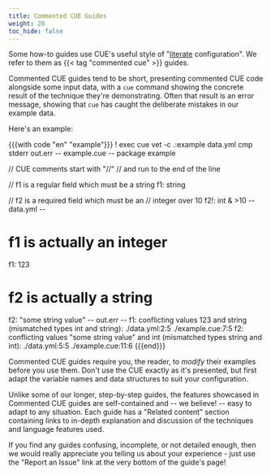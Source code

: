 ```yaml
---
title: Commented CUE Guides
weight: 20
toc_hide: false
---
```


Some how-to guides use CUE's useful style of
"[literate](https://en.wikipedia.org/wiki/Literate_programming) configuration".
We refer to them as {{< tag "commented cue" >}} guides.

Commented CUE guides tend to be short, presenting commented CUE code alongside
some input data, with a `cue` command showing the concrete result of the
technique they're demonstrating. Often that result is an error message, showing
that `cue` has caught the deliberate mistakes in our example data.

<!--more-->

Here's an example:

{{{with code "en" "example"}}}
! exec cue vet -c .:example data.yml
cmp stderr out.err
-- example.cue --
package example

// CUE comments start with "//"
// and run to the end of the line

// f1 is a regular field which must be a string
f1: string

// f2 is a required field which must be an
// integer over 10
f2!: int & >10
-- data.yml --
# f1 is actually an integer
f1: 123

# f2 is actually a string
f2: "some string value"
-- out.err --
f1: conflicting values 123 and string (mismatched types int and string):
    ./data.yml:2:5
    ./example.cue:7:5
f2: conflicting values "some string value" and int (mismatched types string and int):
    ./data.yml:5:5
    ./example.cue:11:6
{{{end}}}

Commented CUE guides require you, the reader, to *modify* their examples
before you use them. Don't use the CUE exactly as it's presented, but first
adapt the variable names and data structures to suit your configuration.

Unlike some of our longer, step-by-step guides, the features showcased in
Commented CUE guides are self-contained and -- we believe! -- easy to adapt to
any situation. Each guide has a "Related content" section containing links to
in-depth explanation and discussion of the techniques and language features
used.

If you find any guides confusing, incomplete, or not detailed enough, then we
would really appreciate you telling us about your experience - just use the
"Report an Issue" link at the very bottom of the guide's page!
